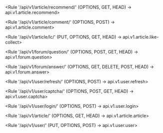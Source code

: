 <Rule '/api/v1/article/recommend/' (OPTIONS, GET, HEAD) -> api.v1.article.recommend>
 
<Rule '/api/v1/article/comment/' (OPTIONS, POST) -> api.v1.article.comment>

<Rule '/api/v1/article/lc/' (PUT, OPTIONS, GET, HEAD) -> api.v1.article.like-collect>

<Rule '/api/v1/forum/question/' (OPTIONS, POST, GET, HEAD) -> api.v1.forum.question>

<Rule '/api/v1/forum/answer/' (OPTIONS, GET, DELETE, POST, HEAD) -> api.v1.forum.answer>

<Rule '/api/v1/user/refresh/' (OPTIONS, POST) -> api.v1.user.refresh>
 
<Rule '/api/v1/user/captcha/' (OPTIONS, POST, GET, HEAD) -> api.v1.user.captcha>

<Rule '/api/v1/user/login/' (OPTIONS, POST) -> api.v1.user.login>

<Rule '/api/v1/article/' (OPTIONS, GET, HEAD) -> api.v1.article.article>

<Rule '/api/v1/user/' (PUT, OPTIONS, POST) -> api.v1.user.user>
